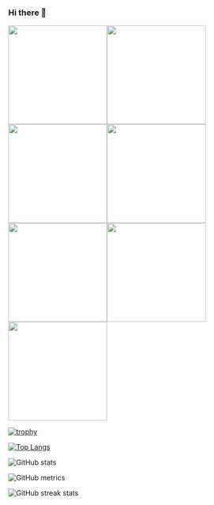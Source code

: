 ### Hi there 👋
<img src="https://assets.holopin.io/eyJidWNrZXQiOiJob2xvcGluLWFzc2V0cyIsImtleSI6ImFzc2V0cy9jbG15cWdyMGUwMjI1enV6amdxZmYwbmhsIiwiZWRpdHMiOnsicm90YXRlIjpudWxsfX0=" height="200" width="200"/><img src = "https://assets.holopin.io/eyJidWNrZXQiOiJob2xvcGluLWFzc2V0cyIsImtleSI6ImFzc2V0cy9jbG16YzVpdWYxMDA0ODBma3V6dTBxYnpxOCIsImVkaXRzIjp7InJvdGF0ZSI6bnVsbH19" width="200" height="200" /><img src = "https://assets.holopin.io/hf2023levels/level0-gold-0-0-0.webp" width="200" height="200"/><img src = "https://assets.holopin.io/hf2023levels/level1-gold-cat-0-0.webp" width="200" height="200"/><img src = "https://assets.holopin.io/hf2023levels/level2-gold-cat-ducky-0.webp" width="200" height="200"/><img src = "https://assets.holopin.io/hf2023levels/level3-gold-cat-ducky-crocs.webp" width="200" height="200"/><img src = "https://assets.holopin.io/hf2023levels/level4-gold-cat-ducky-crocs-anchor.webp" width="200" height="200"/> 

[![trophy](https://github-profile-trophy.vercel.app/?username=shree404&theme=onedark)](https://github.com/shree404/github-profile-trophy)

[![Top Langs](https://github-readme-stats.vercel.app/api/top-langs/?username=shree404)](https://github.com/shree404/github-readme-stats)

![GitHub stats](https://github-readme-stats.vercel.app/api?username=shree404&show_icons=true&theme=transparent)

![GitHub metrics](https://metrics.lecoq.io/shree404)

![GitHub streak stats](https://streak-stats.demolab.com/?user=shree404)



<!--
**shree404/shree404** is a ✨ _special_ ✨ repository because its `README.md` (this file) appears on your GitHub profile.

Here are some ideas to get you started:

- 🔭 I’m currently working on ...
- 🌱 I’m currently learning ...
- 👯 I’m looking to collaborate on ...
- 🤔 I’m looking for help with ...
- 💬 Ask me about ...
- 📫 How to reach me: ...
- 😄 Pronouns: ...
- ⚡ Fun fact: ...
-->

